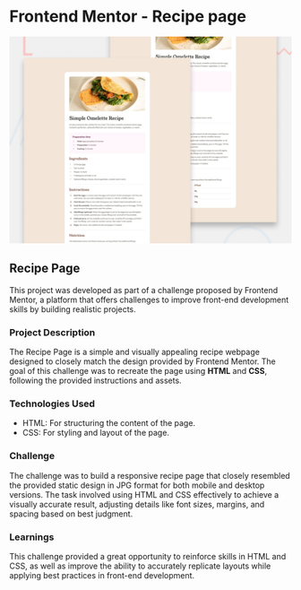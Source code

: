 # Frontend Mentor - Recipe page

![Design preview for the Recipe page coding challenge](./preview.jpg)

## Recipe Page
This project was developed as part of a challenge proposed by Frontend Mentor, a platform that offers challenges to improve front-end development skills by building realistic projects.

### Project Description
The Recipe Page is a simple and visually appealing recipe webpage designed to closely match the design provided by Frontend Mentor. The goal of this challenge was to recreate the page using **HTML** and **CSS**, following the provided instructions and assets.

### Technologies Used
- HTML: For structuring the content of the page.
- CSS: For styling and layout of the page.

### Challenge
The challenge was to build a responsive recipe page that closely resembled the provided static design in JPG format for both mobile and desktop versions. The task involved using HTML and CSS effectively to achieve a visually accurate result, adjusting details like font sizes, margins, and spacing based on best judgment.

### Learnings
This challenge provided a great opportunity to reinforce skills in HTML and CSS, as well as improve the ability to accurately replicate layouts while applying best practices in front-end development.

